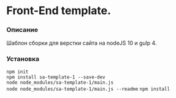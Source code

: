 # Front-End template.

### Описание
Шаблон сборки для верстки сайта на nodeJS 10 и gulp 4.

### Установка
`npm init`  
`npm install sa-template-1 --save-dev`  
`node node_modules/sa-template-1/main.js`  
`node node_modules/sa-template-1/main.js --readme` 
`npm install`  